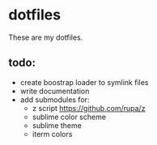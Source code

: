 # dotfiles

These are my dotfiles.

## todo:

- create boostrap loader to symlink files
- write documentation
- add submodules for:
	- z script https://github.com/rupa/z
	- sublime color scheme
	- sublime theme
	- iterm colors
